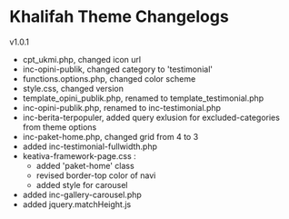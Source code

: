 
# Khalifah Theme Changelogs

v1.0.1

- cpt_ukmi.php, changed icon url
- inc-opini-publik, changed category to 'testimonial'
- functions.options.php, changed color scheme
- style.css, changed version
- template_opini_publik.php, renamed to template_testimonial.php
- inc-opini-publik.php, renamed to inc-testimonial.php
- inc-berita-terpopuler, added query exlusion for excluded-categories from theme options
- inc-paket-home.php, changed grid from 4 to 3
- added inc-testimonial-fullwidth.php
- keativa-framework-page.css :
	- added 'paket-home' class
	- revised border-top color of navi
	- added style for carousel
- added inc-gallery-carousel.php
- added jquery.matchHeight.js